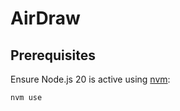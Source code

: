 # AirDraw

## Prerequisites

Ensure Node.js 20 is active using [nvm](https://github.com/nvm-sh/nvm):

```sh
nvm use
```
